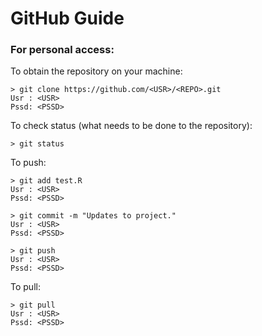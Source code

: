 # GitHub Guide

### For personal access:

To obtain the repository on your machine:

```
> git clone https://github.com/<USR>/<REPO>.git
Usr : <USR>
Pssd: <PSSD>
```

To check status (what needs to be done to the repository):

```
> git status
```

To push:

```
> git add test.R
Usr : <USR>
Pssd: <PSSD>

> git commit -m "Updates to project."
Usr : <USR>
Pssd: <PSSD>

> git push
Usr : <USR>
Pssd: <PSSD>
```

To pull:

```
> git pull
Usr : <USR>
Pssd: <PSSD>
```
